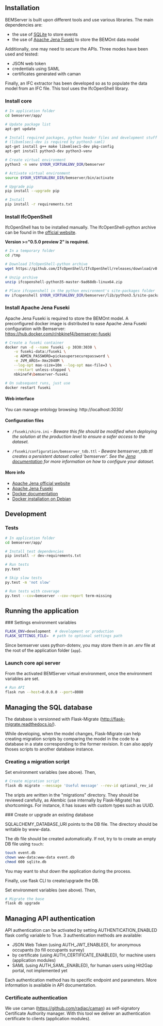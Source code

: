 ## Installation


BEMServer is built upon different tools and use various libraries. The main dependencies are:

- the use of [SQLite](https://www.sqlite.org/index.html) to store events
- the use of [Apache Jena Fuseki](https://jena.apache.org/index.html) to store the BEMOnt data model

Additionally, one may need to secure the APIs. Three modes have been used and tested:

- JSON web token
- credentials using SAML
- certificates generated with caman

Finally, an IFC extractor has been developed so as to populate the data model from an IFC file. This tool uses the IfcOpenShell library.


### Install core

```bash
# In application folder
cd bemserver/app/

# Update package list
apt-get update

# Install required packages, python header files and development stuff
# (libxmlsec1-dev is required by python3-saml)
apt-get install g++ make libxmlsec1-dev pkg-config
apt-get install python3-dev python3-venv

# Create virtual environment
python3 -m venv $YOUR_VIRTUALENV_DIR/bemserver

# Activate virtual environment
source $YOUR_VIRTUALENV_DIR/bemserver/bin/activate

# Upgrade pip
pip install --upgrade pip

# Install
pip install -r requirements.txt

```


### Install IfcOpenShell

IfcOpenShell has to be installed manually. The IfcOpenShell-python archive can be found in the [official website](http://ifcopenshell.org/python.html).

**Version >="0.5.0 preview 2" is required.**


```bash
# In a temporary folder
cd /tmp

# Download IfcOpenShell-python archive
wget https://github.com/IfcOpenShell/IfcOpenShell/releases/download/v0.5.0-preview2/ifcopenshell-python35-master-9ad68db-linux64.zip

# Unzip archive
unzip ifcopenshell-python35-master-9ad68db-linux64.zip

# Place ifcopenshell in the python environment's site-packages folder
mv ifcopenshell $YOUR_VIRTUALENV_DIR/bemserver/lib/python3.5/site-packages/
```


### Install Apache Jena Fuseki

Apache Jena Fuseki is required to store the BEMOnt model. A preconfigured docker image is distributed to ease Apache Jena Fuseki configuration with Bemserver:  https://hub.docker.com/r/nbkinef4/bemserver-fuseki

```bash
# Create a fuseki container
docker run -d --name fuseki -p 3030:3030 \
	-v fuseki-data:/fuseki \
	-e ADMIN_PASSWORD=pickasupersecurepassword \
    -e JVM_ARGS=-Xmx2048M \
    --log-opt max-size=10m --log-opt max-file=3 \
    --restart unless-stopped \
    nbkinef4\bemserver-fuseki

# On subsequent runs, just use
docker restart fuseki

```

#### Web interface

You can manage ontology browsing: http://localhost:3030/

#### Configuration files

- `/fuseki/shiro.ini` - *Beware this file should be modified when deploying the solution at the production level to ensure a safer access to the dataset.*

- `/fuseki/configuration/bemserver_tdb.ttl` - *Beware bemserver_tdb.ttl creates a persistent dataset called 'bemserver'. See the [Jena documentation](https://jena.apache.org/documentation/) for more information on how to configure your dataset.*

#### More info

- [Apache Jena official website](https://jena.apache.org/index.html)
- [Apache Jena Fuseki](https://jena.apache.org/documentation/fuseki2/index.html)
- [Docker documentation](https://docs.docker.com/)
- [Docker installation on Debian](https://docs.docker.com/install/linux/docker-ce/debian/)


<!--#### TODO: describe configuration to use inference rules-->



## Development


### Tests

```bash
# In application folder
cd bemserver/app/

# Install test dependencies
pip install -r dev-requirements.txt

# Run tests
py.test

# Skip slow tests
py.test -m 'not slow'

# Run tests with coverage
py.test --cov=bemserver --cov-report term-missing
```



## Running the application


### Settings environment variables

```bash
FLASK_ENV=development  # development or production
FLASK_SETTINGS_FILE=  # path to optional settings path
```

Since bemserver uses python-dotenv, you may store them in an .env file at the root of the application folder (`app`).


### Launch core api server

From the activated BEMServer virtual environment, once the environment variables are set.

```bash
# Run API
flask run --host=0.0.0.0 --port=8080
```



## Managing the SQL database


The database is versionned with Flask-Migrate (http://flask-migrate.readthedocs.io/).

While developing, when the model changes, Flask-Migrate can help creating
migration scripts by comparing the model in the code to a database in a state
corresponding to the former revision. It can also apply thoses scripts to
another database instance.


### Creating a migration script

Set environment variables (see above). Then,


```bash
# Create migration script
flask db migrate --message 'Useful message' --rev-id optional_rev_id
```

The sripts are written in the "migrations" directory. They should be reviewed
carefully, as Alembic (use internally by Flask-Migrate) has shortcomings.
For instance, it has issues with custom types such as UUID.


### Create or upgrade an existing database

SQLALCHEMY_DATABASE_URI points to the DB file. The directory should be writable by www-data.

The db file should be created automatically. If not, try to to create an empty DB file using `touch`:

```bash
touch event.db
chown www-data:www-data event.db
chmod 600 sqlite.db
```

You may want to shut down the application during the process.

Finally, use flask CLI to create/upgrade the DB.

Set environment variables (see above). Then,

```bash
# Migrate the base
flask db upgrade
```



## Managing API authentication


API authentication can be activated by setting AUTHENTICATION_ENABLED flask config variable to True.
3 authentication methods are available:
  - JSON Web Token (using AUTH_JWT_ENABLED), for anonymous occupants (to fill occupants survey)
  - by certificate (using AUTH_CERTIFICATE_ENABLED), for machine users (application modules)
  - SAML (using AUTH_SAML_ENABLED), for human users using Hit2Gap portal, not implemented yet

Each authentication method has its specific endpoint and parameters.
More information is available in API documentation.


### Certificate authentication

We use caman (https://github.com/radiac/caman) as self-signatory Certificate Authority manager.
With this tool we deliver an authentication certificate to clients (application modules).
